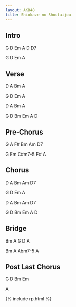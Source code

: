 ```yaml
---
layout: AKB48
title: Shiokaze no Shoutaijou
---
```

## Intro 
G D Em A D D7 

G D Em A 

## Verse 
D A Bm A 

G D Em A 

D A Bm A 

G D Bm Em A D 

## Pre-Chorus 
G A F# Bm Am D7 

G Em C#m7-5 F# A 

## Chorus 
D A Bm Am D7 

G D Em A 

D A Bm Am D7 

G D Bm Em A D 

## Bridge 
Bm A G D A 

Bm A Abm7-5 A 

## Post Last Chorus 
G D Bm Em 

A 

{% include rp.html %}
